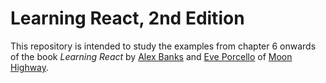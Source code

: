 # Learning React, 2nd Edition
This repository is intended to study the examples from chapter 6 onwards of the book _Learning React_ by [Alex Banks](https://twitter.com/moontahoe) and [Eve Porcello](https://twitter.com/eveporcello) of [Moon Highway](https://moonhighway.com).
